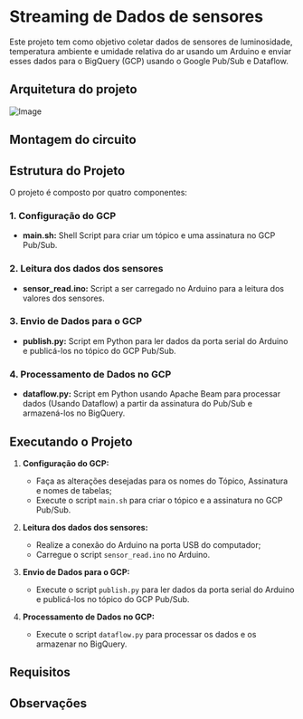 # Streaming de Dados de sensores

Este projeto tem como objetivo coletar dados de sensores de luminosidade, temperatura ambiente e umidade relativa do ar usando um Arduino e enviar esses dados para o BigQuery (GCP) usando o Google Pub/Sub e Dataflow.

## Arquitetura do projeto

![Image](img/architecture)

## Montagem do circuito

## Estrutura do Projeto

O projeto é composto por quatro componentes:

### 1. Configuração do GCP

- **main.sh:** Shell Script para criar um tópico e uma assinatura no GCP Pub/Sub.

### 2. Leitura dos dados dos sensores

- **sensor_read.ino:** Script a ser carregado no Arduino para a leitura dos valores dos sensores.

### 3. Envio de Dados para o GCP

- **publish.py:** Script em Python para ler dados da porta serial do Arduino e publicá-los no tópico do GCP Pub/Sub.

### 4. Processamento de Dados no GCP

- **dataflow.py:** Script em Python usando Apache Beam para processar dados (Usando Dataflow) a partir da assinatura do Pub/Sub e armazená-los no BigQuery.

## Executando o Projeto

1. **Configuração do GCP:**
   - Faça as alterações desejadas para os nomes do Tópico, Assinatura e nomes de tabelas;
   - Execute o script `main.sh` para criar o tópico e a assinatura no GCP Pub/Sub.
  
2. **Leitura dos dados dos sensores:**
   - Realize a conexão do Arduino na porta USB do computador;
   - Carregue o script `sensor_read.ino` no Arduino.

3. **Envio de Dados para o GCP:**
   - Execute o script `publish.py` para ler dados da porta serial do Arduino e publicá-los no tópico do GCP Pub/Sub.

4. **Processamento de Dados no GCP:**
   - Execute o script `dataflow.py` para processar os dados e os armazenar no BigQuery.



## Requisitos

## Observações

